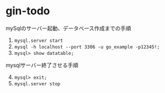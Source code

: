 # gin-todo

mySqlのサーバー起動、データベース作成までの手順

1. ``` mysql.server start ```
2. ``` mysql -h localhost --port 3306 -u go_example -p12345!; ```
3. ``` mysql> show datatable; ```

mysqlサーバー終了させる手順

4. ``` mysql> exit; ```
5. ``` mysql.server stop ```
